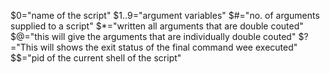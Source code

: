 $0="name of the script"
$1..9="argument variables"
$#="no. of arguments supplied to a script"
$*="written all arguments that are double couted"
$@="this will give the arguments that are individually double couted"
$?="This will shows the exit status of the final command wee executed"
$$="pid of the current shell of the script"
